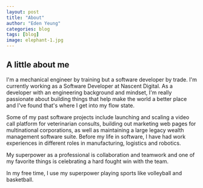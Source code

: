 ```yaml
---
layout: post
title: "About"
author: "Eden Yeung"
categories: blog
tags: [blog]
image: elephant-1.jpg
---
```


## A little about me

I'm a mechanical engineer by training but a software developer by trade. I'm currently working as a Software Developer at Nascent Digital. As a developer with an engineering background and mindset, I'm really passionate about building things that help make the world a better place and I've found that's where I get into my flow state.

Some of my past software projects include launching and scaling a video call platform for veterinarian consults, building out marketing web pages for multinational corporations, as well as maintaining a large legacy wealth management software suite. Before my life in software, I have had work experiences in different roles in manufacturing, logistics and robotics. 

My superpower as a professional is collaboration and teamwork and one of my favorite things is celebrating a hard fought win with the team.

In my free time, I use my superpower playing sports like volleyball and basketball.
